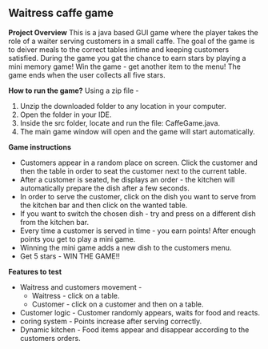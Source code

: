 ## Waitress caffe game

**Project Overview**
This is a java based GUI game where the player takes the role of a waiter serving customers in a small caffe.
The goal of the game is to deiver meals to the correct tables intime and keeping customers satisfied.
During the game you gat the chance to earn stars by playing a mini memory game! Win the game - get another item to the menu!
The game ends when the user collects all five stars.

**How to run the game?**
Using a zip file - 
1. Unzip the downloaded folder to any location in your computer.
2. Open the folder in your IDE.
3. Inside the src folder, locate and run the file: CaffeGame.java.
4. The main game window will open and the game will start automatically.

**Game instructions**
* Customers appear in a random place on screen. 
Click the customer and then the table in order to seat the customer next to the current table.
* After a customer is seated, he displays an order - the kitchen will automatically prepare the dish after a few seconds.
* In order to serve the customer, click on the dish you want to serve from the kitchen bar and then click on the wanted table.
* If you want to switch the chosen dish - try and press on a different dish from the kitchen bar.
* Every time a customer is served in time - you earn points! After enough points you get to play a mini game.
* Winning the mini game adds a new dish to the customers menu.
* Get 5 stars - WIN THE GAME!!

**Features to test**
* Waitress and customers movement -
  - Waitress - click on a table.
  - Customer - click on a customer and then on a table.
* Customer logic - Customer randomly appears, waits for food and reacts.
* coring system - Points increase after serving correctly.
* Dynamic kitchen - Food items appear and disappear according to the customers orders.
  
